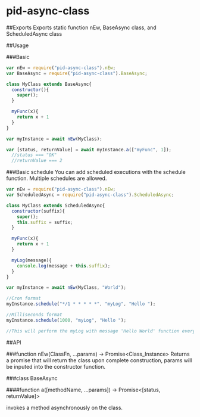 # pid-async-class

##Exports
Exports static function nEw, BaseAsync class, and ScheduledAsync class

##Usage

###Basic
```javascript
var nEw = require("pid-async-class").nEw;
var BaseAsync = require("pid-async-class").BaseAsync;

class MyClass extends BaseAsync{
  constructor(){
    super();
  }

  myFunc(x){
    return x + 1
  }
}

var myInstance = await nEw(MyClass);

var [status, returnValue] = await myInstance.a(["myFunc", 1]);
  //status === "OK"
  //returnValue === 2
```

###Basic schedule
You can add scheduled executions with the schedule function.
Multiple schedules are allowed.

```javascript
var nEw = require("pid-async-class").nEw;
var ScheduledAsync = require("pid-async-class").ScheduledAsync;

class MyClass extends ScheduledAsync{
  constructor(suffix){
    super();
    this.suffix = suffix;
  }

  myFunc(x){
    return x + 1
  }

  myLog(message){
    console.log(message + this.suffix);
  }
}

var myInstance = await nEw(MyClass, "World");

//Cron format
myInstance.schedule("*/1 * * * * *", "myLog", "Hello ");

//Milliseconds format
myInstance.schedule(1000, "myLog", "Hello ");

//This will perform the myLog with message 'Hello World' function every second
```

##API

###function nEw(ClassFn, ...params) -> Promise\<Class_Instance\>
Returns a promise that will return the class upon complete construction, params will be inputed into the constructor function.

###class BaseAsync

####function a([methodName, ...params]) -> Promise\<[status, returnValue]\>

invokes a method asynchronously on the class.
